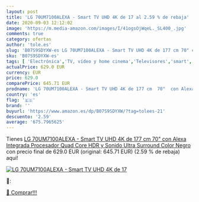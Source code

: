 ```yaml
---
layout: post
title: 'LG 70UM7100ALEXA - Smart TV UHD 4K de 17 al 2.59 % de rebaja'
date: 2020-09-03 12:12:02
image: 'https://m.media-amazon.com/images/I/41ogsOjWqeL._SL400_.jpg'
comments: true
category: ofertas
author: 'tole.es'
slug: 'B07S9SDYXW-es LG 70UM7100ALEXA - Smart TV UHD 4K de 177 cm 70" con Alexa...'
sku: 'B07S9SDYXW-es'
tags: [ 'Electrónica','TV, vídeo y home cinema','Televisores','smart','tv', ]
actualPrice: 629.0 EUR
currency: EUR
price: 629.0
comparePrice: 645.71 EUR
prodname: 'LG 70UM7100ALEXA - Smart TV UHD 4K de 177 cm  70"  con Alexa Integrada  Procesador Quad Core  HDR y Sonido Ultra Surround  Color Negro'
country: 'es'
flag: '🇪🇸'
brand: ''
buyurl: 'https://www.amazon.es/dp/B07S9SDYXW/?tag=tolees-21'
descuento: '2.59'
average: '675.7965625'
---
```


Tienes [LG 70UM7100ALEXA - Smart TV UHD 4K de 177 cm  70"  con Alexa Integrada  Procesador Quad Core  HDR y Sonido Ultra Surround  Color Negro](https://www.amazon.es/dp/B07S9SDYXW/?tag=tolees-21) con precio final de  629.0 EUR (original: 645.71 EUR) (2.59 %  de rebaja) aqui!

[![LG 70UM7100ALEXA - Smart TV UHD 4K de 17](https://m.media-amazon.com/images/I/41ogsOjWqeL._SL400_.jpg)](https://www.amazon.es/dp/B07S9SDYXW/?tag=tolees-21)

🔎:


[🛒 Comprar!!!](https://www.amazon.es/dp/B07S9SDYXW/?tag=tolees-21)
